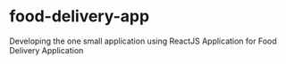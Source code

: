 # food-delivery-app
Developing the one small application using ReactJS Application for Food Delivery Application
